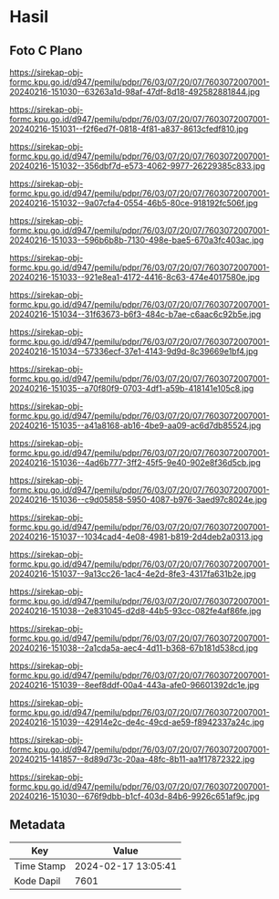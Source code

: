 # Hasil

## Foto C Plano

https://sirekap-obj-formc.kpu.go.id/d947/pemilu/pdpr/76/03/07/20/07/7603072007001-20240216-151030--63263a1d-98af-47df-8d18-492582881844.jpg

https://sirekap-obj-formc.kpu.go.id/d947/pemilu/pdpr/76/03/07/20/07/7603072007001-20240216-151031--f2f6ed7f-0818-4f81-a837-8613cfedf810.jpg

https://sirekap-obj-formc.kpu.go.id/d947/pemilu/pdpr/76/03/07/20/07/7603072007001-20240216-151032--356dbf7d-e573-4062-9977-26229385c833.jpg

https://sirekap-obj-formc.kpu.go.id/d947/pemilu/pdpr/76/03/07/20/07/7603072007001-20240216-151032--9a07cfa4-0554-46b5-80ce-918192fc506f.jpg

https://sirekap-obj-formc.kpu.go.id/d947/pemilu/pdpr/76/03/07/20/07/7603072007001-20240216-151033--596b6b8b-7130-498e-bae5-670a3fc403ac.jpg

https://sirekap-obj-formc.kpu.go.id/d947/pemilu/pdpr/76/03/07/20/07/7603072007001-20240216-151033--921e8ea1-4172-4416-8c63-474e4017580e.jpg

https://sirekap-obj-formc.kpu.go.id/d947/pemilu/pdpr/76/03/07/20/07/7603072007001-20240216-151034--31f63673-b6f3-484c-b7ae-c6aac6c92b5e.jpg

https://sirekap-obj-formc.kpu.go.id/d947/pemilu/pdpr/76/03/07/20/07/7603072007001-20240216-151034--57336ecf-37e1-4143-9d9d-8c39669e1bf4.jpg

https://sirekap-obj-formc.kpu.go.id/d947/pemilu/pdpr/76/03/07/20/07/7603072007001-20240216-151035--a70f80f9-0703-4df1-a59b-418141e105c8.jpg

https://sirekap-obj-formc.kpu.go.id/d947/pemilu/pdpr/76/03/07/20/07/7603072007001-20240216-151035--a41a8168-ab16-4be9-aa09-ac6d7db85524.jpg

https://sirekap-obj-formc.kpu.go.id/d947/pemilu/pdpr/76/03/07/20/07/7603072007001-20240216-151036--4ad6b777-3ff2-45f5-9e40-902e8f36d5cb.jpg

https://sirekap-obj-formc.kpu.go.id/d947/pemilu/pdpr/76/03/07/20/07/7603072007001-20240216-151036--c9d05858-5950-4087-b976-3aed97c8024e.jpg

https://sirekap-obj-formc.kpu.go.id/d947/pemilu/pdpr/76/03/07/20/07/7603072007001-20240216-151037--1034cad4-4e08-4981-b819-2d4deb2a0313.jpg

https://sirekap-obj-formc.kpu.go.id/d947/pemilu/pdpr/76/03/07/20/07/7603072007001-20240216-151037--9a13cc26-1ac4-4e2d-8fe3-4317fa631b2e.jpg

https://sirekap-obj-formc.kpu.go.id/d947/pemilu/pdpr/76/03/07/20/07/7603072007001-20240216-151038--2e831045-d2d8-44b5-93cc-082fe4af86fe.jpg

https://sirekap-obj-formc.kpu.go.id/d947/pemilu/pdpr/76/03/07/20/07/7603072007001-20240216-151038--2a1cda5a-aec4-4d11-b368-67b181d538cd.jpg

https://sirekap-obj-formc.kpu.go.id/d947/pemilu/pdpr/76/03/07/20/07/7603072007001-20240216-151039--8eef8ddf-00a4-443a-afe0-96601392dc1e.jpg

https://sirekap-obj-formc.kpu.go.id/d947/pemilu/pdpr/76/03/07/20/07/7603072007001-20240216-151039--42914e2c-de4c-49cd-ae59-f8942337a24c.jpg

https://sirekap-obj-formc.kpu.go.id/d947/pemilu/pdpr/76/03/07/20/07/7603072007001-20240215-141857--8d89d73c-20aa-48fc-8b11-aa1f17872322.jpg

https://sirekap-obj-formc.kpu.go.id/d947/pemilu/pdpr/76/03/07/20/07/7603072007001-20240216-151030--676f9dbb-b1cf-403d-84b6-9926c651af9c.jpg


## Metadata

| Key        | Value               |
| ---------- | ------------------- |
| Time Stamp | 2024-02-17 13:05:41 |
| Kode Dapil | 7601                |



